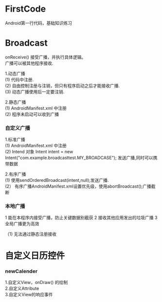 # FirstCode
Android第一行代码，基础知识练习
# Broadcast
onReceive() 接受广播，并执行具体逻辑。<br/>
广播可以被其他程序接收.<br/>

1.动态广播<BR/>
  (1) 代码中注册.<BR/>
  (2) 自由控制注册与注销，但只有程序启动之后才能接收广播.<BR/>
  (3) 动态广播使用后一定要注销.<BR/>
  
2.静态广播<BR/>
  (1) AndroidManifest.xml 中注册<BR/>
  (2) 程序未启动可以收到广播<BR/>
  
### 自定义广播<br/>
1.标准广播<br/>
(1) AndroidManifest.xml 中注册<BR/>
(2) Intend 对象   Intent intent = new Intent("com.example.broadcasttest.MY_BROADCASE"); 发送广播,同时可以携带数据<br/>

2.有序广播<br/>
(1)  使用sendOrderedBroadcast(intent,null);发送广播.<br/>
(2） 有序广播AndroidManifest.xml设置优先级，使用abortBroadcast();广播截断

### 本地广播<br/>
1 能在本程序内接受广播，防止关键数据别截获
2 接收其他应用发出的垃圾广播
3 全局广播更为高效

（1) 无法通过静态注册接收

# 自定义日历控件<BR/>
### newCalender
1.自定义View，onDraw() 的绘制<BR/>
2.自定义Attribute <BR/>
3.自定义View的响应事件<BR/>

